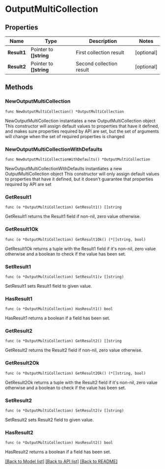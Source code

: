 # OutputMultiCollection

## Properties

Name | Type | Description | Notes
------------ | ------------- | ------------- | -------------
**Result1** | Pointer to **[]string** | First collection result | [optional] 
**Result2** | Pointer to **[]string** | Second collection result | [optional] 

## Methods

### NewOutputMultiCollection

`func NewOutputMultiCollection() *OutputMultiCollection`

NewOutputMultiCollection instantiates a new OutputMultiCollection object
This constructor will assign default values to properties that have it defined,
and makes sure properties required by API are set, but the set of arguments
will change when the set of required properties is changed

### NewOutputMultiCollectionWithDefaults

`func NewOutputMultiCollectionWithDefaults() *OutputMultiCollection`

NewOutputMultiCollectionWithDefaults instantiates a new OutputMultiCollection object
This constructor will only assign default values to properties that have it defined,
but it doesn't guarantee that properties required by API are set

### GetResult1

`func (o *OutputMultiCollection) GetResult1() []string`

GetResult1 returns the Result1 field if non-nil, zero value otherwise.

### GetResult1Ok

`func (o *OutputMultiCollection) GetResult1Ok() (*[]string, bool)`

GetResult1Ok returns a tuple with the Result1 field if it's non-nil, zero value otherwise
and a boolean to check if the value has been set.

### SetResult1

`func (o *OutputMultiCollection) SetResult1(v []string)`

SetResult1 sets Result1 field to given value.

### HasResult1

`func (o *OutputMultiCollection) HasResult1() bool`

HasResult1 returns a boolean if a field has been set.

### GetResult2

`func (o *OutputMultiCollection) GetResult2() []string`

GetResult2 returns the Result2 field if non-nil, zero value otherwise.

### GetResult2Ok

`func (o *OutputMultiCollection) GetResult2Ok() (*[]string, bool)`

GetResult2Ok returns a tuple with the Result2 field if it's non-nil, zero value otherwise
and a boolean to check if the value has been set.

### SetResult2

`func (o *OutputMultiCollection) SetResult2(v []string)`

SetResult2 sets Result2 field to given value.

### HasResult2

`func (o *OutputMultiCollection) HasResult2() bool`

HasResult2 returns a boolean if a field has been set.


[[Back to Model list]](../README.md#documentation-for-models) [[Back to API list]](../README.md#documentation-for-api-endpoints) [[Back to README]](../README.md)



